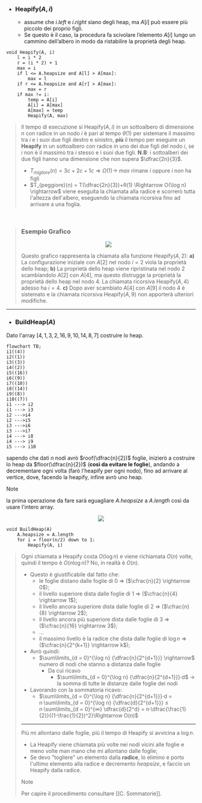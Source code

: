 - ### Heapify($A, i$)
	- assume che $i.left$ e $i.right$ siano degli heap, ma $A[i]$ può essere più piccolo dei proprio figli.
	- Se questo è il caso, la procedura fa scivolare l’elemento $A[i]$ lungo un cammino dell’albero in modo da ristabilire la proprietà degli heap.

``` Pseudocodice TI:"Heapify" "FOLD"
void Heapify(A, i)
	l = i * 2
	r = (i * 2) + 1
	max = i
	if l <= A.heapsize and A[l] > A[max]:
		max = l
	if r <= A.heapsize and A[r] > A[max]:
		max = r
	if max != i:
		temp = A[i]
		A[i] = A[max]
		A[max] = temp
		Heapify(A, max)
``` 

>Il tempo di esecuzione si Heapify$(A, i)$ in un sottoalbero di dimensione $n$ con radice in un nodo $i$ è pari al tempo $θ(1)$ per sistemare il massimo tra $i$ e i suoi due figli destro e sinistro, **più** il tempo per eseguire un **Heapify** in un sottoalbero con radice in uno dei due figli del nodo $i$, se $i$ non è il massimo tra $i$ stesso e i suoi due figli.
>**N.B**: i sottoalberi dei due figli hanno una dimensione che non supera $\dfrac{2n}{3}$. 
>- $T_{migliore}(n) = 3c + 2c + 1c \Rightarrow Ω(1) \rightarrow$ $max$ rimane $i$ oppure $i$ non ha figli
>- $T_{peggiore}(n) = T(\dfrac{2n}{3})+θ(1) \Rightarrow O(\log n) \rightarrow$ viene eseguita la chiamata alla radice e scorrerò tutta l'altezza dell'albero, eseguendo la chiamata ricorsiva fino ad arrivare a una foglia.  

<br>

>### Esempio Grafico
><center><img src="https://cis.temple.edu/~pwang/5511-PT/Lecture/5511-04-03.jpg"></center>
>
> Questo grafico rappresenta la chiamata alla funzione Heapify$(A, 2)$:
> **a)** La configurazione iniziale con $A[2]$ nel nodo $i=2$ viola la proprietà dello heap; 
> **b)** La proprietà dello heap viene ripristinata nel nodo $2$ scambiandolo $A[2]$ con $A[4]$, ma questo distrugge la proprietà la proprietà dello heap nel nodo $4$. La chiamata ricorsiva Heapify$(A, 4)$ adesso ha $i=4$.
> **c)** Dopo aver scambiato $A[4]$ con $A[9]$ il nodo $4$ è sistemato e la chiamata ricorsiva Heapify$(A, 9)$ non apporterà ulteriori modifiche.

***

- ### BuildHeap($A$)
Dato l'array $[4, 1, 3, 2, 16, 9, 10, 14, 8, 7]$ costruire lo heap.
```mermaid
flowchart TB; 
i1((4))
i2((1))
i3((3))
i4((2))
i5((16))
i6((9))
i7((10))
i8((14))
i9((8))
i10((7))
i1 ---> i2
i1 ---> i3
i2 --->i4
i2 --->i5
i3 --->i6
i3 --->i7
i4 ---> i8
i4 ---> i9
i5 ---> i10
```

sapendo che dati $n$ nodi avrò $roof(\dfrac{n}{2})$ foglie, inizierò a costruire lo heap da $floor(\dfrac{n}{2})$ (**così da evitare le foglie**), andando a decrementare ogni volta (farò l'heapify per ogni nodo), fino ad arrivare al vertice, dove, facendo la heapify, infine avrò uno heap.

>[!Note]
>la prima operazione da fare sarà eguagliare $A.heapsize$ a $A.length$ così da usare l'intero array.

<center><img src="https://rusyasoft.github.io/assets/images/cormenAlgorithms/cormen_fig_6_3.jpg"></center>

``` Pseudocodice TI:"BuildHeap" "FOLD"
void BuildHeap(A)
	A.heapsize = A.length
	for i = floor(n/2) down to 1:
		Heapify(A, i)
```

>Ogni chiamata a Heapify costa $O(\log n)$ e viene richiamata $O(n)$ volte, quindi il tempo è $O(n\log n)$? 
>No, in realtà è $O(n)$.
>- Questo è giustificabile dal fatto che: 
>	- le foglie distano dalle foglie di $0$ $\Rightarrow$ ($\cfrac{n}{2} \rightarrow 0$);
>	- il livello superiore dista dalle foglie di $1$ $\Rightarrow$ ($\cfrac{n}{4} \rightarrow 1$);
>	- il livello ancora superiore dista dalle foglie di $2$ $\Rightarrow$ ($\cfrac{n}{8} \rightarrow 2$);
>	- il livello ancora più superiore dista dalle foglie di 3 $\Rightarrow$ ($\cfrac{n}{16} \rightarrow 3$);
>	- ...
>	- il massimo livello è la radice che dista dalle foglie di $\log n$ $\Rightarrow$ ($\cfrac{n}{2^{k+1}} \rightarrow k$);
>- Avrò quindi:
>	- $\sum\limits_{d = 0}^{\log n} {\dfrac{n}{2^{d+1}}} \rightarrow$ numero di nodi che stanno a distanza dalle foglie
>		- Da cui ricavo
>			- $\sum\limits_{d = 0}^{\log n} {\dfrac{n}{2^{d+1}}}·d$ $\rightarrow$ la somma di tutte le distanze dalle foglie dei nodi
>- Lavorando con la sommatoria ricavo:
>	- $\sum\limits_{d = 0}^{\log n} {\dfrac{n}{2^{d+1}}}·d = n·\sum\limits_{d = 0}^{\log n} {\dfrac{d}{2^{d+1}}} ≤ n·\sum\limits_{d = 0}^{∞} \dfrac{d}{2^d} = n·\dfrac{\frac{1}{2}}{(1-\frac{1}{2})^2}\Rightarrow O(n)$
>***
>Più mi allontano dalle foglie, più il tempo di Heapify si avvicina a $\log n$.
>- La Heapify viene chiamata più volte nei nodi vicini alle foglie e meno volte man mano che mi allontano dalle foglie;
>- Se devo "togliere" un elemento dalla **radice**, lo elimino e porto l'ultimo elemento alla radice e decremento $heapsize$, e faccio un Heapify dalla radice.
>>[!Note]
>>Per capire il procedimento consultare [[C. Sommatorie]].